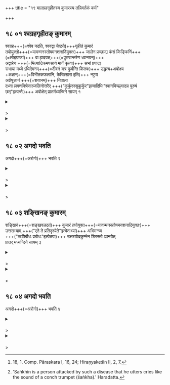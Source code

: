 +++
title = "१९ बालग्रहगृहीतस्य कुमारस्य तन्निवर्तकं कर्म"

+++


## १८ ०१ श्वग्रहगृहीतङ् कुमारम्

<div class="js_include" includetitle="false" newlevelforh1="3" unfilled url="/vedAH_yajuH/taittirIyam/sUtram/ApastambaH/gRhyam/sUtra-pAThaH/vishvAsa-prastutiH/19_bAlagrahagRhItasya_kumArasya_tannivartakaM_karma/18_01_shvagrahagRhIta~N_kumAram.md">

श्वग्रह+++(=श्वेव नदति, श्ववद्वा चेष्टते)+++गृहीतं कुमारं  
तपोयुक्तो+++(=यावन्मनस्तोषमनशनादियुक्तः)+++ जालेन प्रच्छाद्य कंसं किङ्किणिं+++(=लोहघण्टां)+++ वा ह्रादयन्न्+++(=पुरुषान्तरेण ध्वानयन्)+++  
अद्वारेण +++(=भित्यादिकमपसार्य मार्गं कृत्वा)+++ सभां प्रपाद्य  
सभाया मध्ये ऽधिदेवनम्+++(=दीवनं यत्र कुर्वन्ति कितवः)+++ उद्धत्य+अवोक्ष्य  
+अक्षान्+++(=विभीतकफलानि, केचित्शारा इति)+++ न्युप्य  
अक्षेषूत्तानं +++(=शयानम्)+++ निपात्य  
दध्ना लवणमिश्रेणाञ्जलिनोत्तरैर् +++("कूर्कुरस्सुकूर्कुर"इत्यादिभिः"श्वानमिच्छ्वादन्न पुरुषं छत्"इत्यन्तैः)+++ अवोक्षेत् प्रातर्मध्यन्दिने सायम् १  

</div>

<div class="js_include collapsed" newlevelforh1="4" title="सर्वाष् टीकाः" unfilled url="/vedAH_yajuH/taittirIyam/sUtram/ApastambaH/gRhyam/sUtra-pAThaH/sarvASh_TIkAH/19_bAlagrahagRhItasya_kumArasya_tannivartakaM_karma/18_01_shvagrahagRhIta~N_kumAram.md">

<details><summary><h4></h4>></summary>
<details><summary>Oldenberg</summary>

1. [^1]  When a boy is attacked by the dog-demon (i.e. epilepsy), (the father or another performer of the ceremony), having devoted himself to austerities (such as fasting), covers him with a net. Then he causes a gong to be beaten or a bell to be rung, takes (the boy) by another way than the door into the gambling-hall, raises (the earth in the middle of the hall) at the place in which they gamble, sprinkles it (with water), casts the dice, lays (the boy) on his back on the dice, and besprinkles him with his joined hands with curds and salt, with the next (eleven) (formulas, II, 16, 1-11), in the morning, at noon, and at night.

[^1]:  18, 1. Comp. Pāraskara I, 16, 24; Hiraṇyakeśin II, 2, 7.
</details>

<details><summary>हरदत्त-प्रस्तावः</summary>

अथोत्तरेषां मन्त्राणां विनियोगमाह—
</details>

<details><summary>हरदत्तः</summary>

बहवो बालग्रहाः दिवसमाससमादिकाः ।
तत्र येन गृहीतः श्ववच्चेष्टते स **श्वग्रहः** ।
तेन **गृहीतं कुमारं**, पुल्लिङ्गनिर्देशात् कुमार्या न भवतीत्येके ।
**तपोयुक्तः** कर्ता पितेत्येके ।
यः कश्चिदित्यन्ये ।
तपो ब्रह्मचर्यादि ।
यावता तपसा सिद्धिं मन्यते तावत् कृत्वेत्यर्थः । **जालं** मत्स्यग्रहणं तेन **प्रच्छाद्य** ।
**कंसं** प्रसिद्धम् ।
**किङ्किणिः** घण्टाविशेषः ।
तयोरन्यतरं **ह्रादयन्** अन्यतरस्य ध्वनिं कारयन् केनचिदन्येन ।
स्वयं कुमारं गृहीत्वा **समां प्रपादयति अद्वारेण** छदीरपोह्य मार्गं कृत्वा तेनेत्यर्थः ।
किं तत् स्थानम्? सभा, तस्या मध्ये **ऽधिदेवनं स्थानं** यत्र कितवा दीव्यन्ति तं प्रदेशं **उद्धत्याद्भिरवोक्ष्य** तत्राक्षान्निवपति ।
अक्षाश्शाराः ।
विभीतका इत्यन्ये ।
तान् पृथु प्रथयित्वाप्वेनमुत्तानं **निपातयति ।** शाययति ।
ततो **दध्ना लवणमिश्रेणावोक्षेदञ्जलिना उत्तरैर्** मन्त्रैः "कूर्कुरस्सुकूर्कुर" इत्यादिभिः "श्वानमिच्छ्वादन्न पुरुषं छत्" इत्यन्तैः ।
प्रतिमन्त्रमवोक्षणम् ।
तत्रादितस्तिस्र ऋचः, ततो यजुषी द्वे "तत्सत्यं, विगृह्य बाहू" इति ततः पञ्चर्चो "विभ्रन्निष्कञ्चे"त्याद्याः, ततो यजुरेकं "श्वानम्" इति, एवमेकादशैते मन्त्राः ।
यावत् कर्म समाप्यते तावत् संसकिङ्कण्योरन्यतरस्य ह्रादनम् ।
एवमेतत्कर्म जालप्रच्छादनादवोक्षणान्तं त्रिसन्ध्यं कर्तव्यम् ॥१॥
</details>

<details><summary>सुदर्शनः</summary>

येन गृहीतः कुमारः श्वेव नदति, श्ववद्वा चेष्टते स श्वग्रहः ।
तेन गृहीतः **श्वग्रहगृहीतः** , पिशाचिशुना वा दष्टः ।
**तपोयुक्तः** यावन्मनस्तोषमनशनादियुक्तः पित्रादिः कर्ता ।
**जालं** मत्स्यग्रहणसाधनम् ।
**कंसं किङ्किणिम् ।**
लोहघण्टां **ह्रादयन्** पुरुषान्तरेण ध्वानयन् **अद्वारेण** कुड्याद्यपोह्य मार्गं कृत्वा ।
अधिदेवनं यत्र दीव्यन्ति कितवाः ।
अक्षान् विभीतकफलानि ।
केचित्—शारा इति ।
**उत्तरैर्मन्त्रैः** "कूर्कुरस्सुकूर्कुरः" इत्यादिभिर्यजुर्दशमैः ।
यद्वैकादशभिः ।
तस्मिन् पक्षे आदितस्तिस्र ऋचः ततः "तत्सत्यं यत्त्वेन्द्रः" विगृह्य बाहू इति द्वे ततो "बिभ्रन्निष्कम्" इति पञ्चर्चः ।
ततः "श्वानम्" इत्येकादशं यजुरेवेति विभागः ।
अवोक्षणं च सर्वेषां मन्त्राणामन्ते सकृदेव ।
केचित्—द्वष्टोपकारकत्वात् प्रतिमन्त्रमिति ।
एवमेतज्जालप्रच्छादनाद्यवोक्षणान्तं प्रातरादिषु त्रिषु पुण्याहविशेषेषु कर्तव्यम् ।
अवोक्षणपर्यन्तं च ह्रादनम् ॥१॥
</details>
</details>

</div>

<div class="js_include collapsed" newlevelforh1="4" title="मूलम्" unfilled url="/vedAH_yajuH/taittirIyam/sUtram/ApastambaH/gRhyam/sUtra-pAThaH/mUlam/19_bAlagrahagRhItasya_kumArasya_tannivartakaM_karma/18_01_shvagrahagRhIta~N_kumAram.md">

<details><summary><h4></h4>></summary>

श्वग्रहगृहीतं कुमारं तपोयुक्तो जालेन प्रच्छाद्य कँसं किङ्किणिं वा ह्रादयन्नद्वारेण सभां प्रपाद्य सभाया मध्येऽधिदेवनमुद्धत्यावोक्ष्याक्षान्न्युप्याक्षेषूत्तानं निपात्य दध्ना लवणमिश्रेणाञ्जलिनोत्तरैरवोक्षेत्प्रातर्मध्यन्दिने सायम् ।

</details>

</div>

## १८ ०२ अगदो भवति

<div class="js_include" includetitle="false" newlevelforh1="3" unfilled url="/vedAH_yajuH/taittirIyam/sUtram/ApastambaH/gRhyam/sUtra-pAThaH/vishvAsa-prastutiH/19_bAlagrahagRhItasya_kumArasya_tannivartakaM_karma/18_02_agado_bhavati.md">

अगदो+++(=अरोगो)+++ भवति २

</div>

<div class="js_include collapsed" newlevelforh1="4" title="सर्वाष् टीकाः" unfilled url="/vedAH_yajuH/taittirIyam/sUtram/ApastambaH/gRhyam/sUtra-pAThaH/sarvASh_TIkAH/19_bAlagrahagRhItasya_kumArasya_tannivartakaM_karma/18_02_agado_bhavati.md">

<details><summary><h4></h4>></summary>
<details><summary>Oldenberg</summary>

2. Then he will get well.
</details>

<details><summary>हरदत्तः</summary>

**अगदः** अरोगः, रोगनिवृत्तिरस्य प्रयोजनमित्यर्थः ।
किं सिद्धं भवति? यदि भैषज्येन कुमारोऽगदः स्यात् न तत्रेदं कर्तव्यमिति ।
अन्यथा कुमार स्यास्मिन् रोगे पितुर्नैमित्तिकमिदमवश्यं कर्तव्यं विज्ञायेत गृहदाहेष्ट्यादिवत् । एवं ब्रुवतां दोषः यक्ष्मगृहीतामन्यां वेत्येतत्प्रकारान्तरेण रोगशान्तावपि कर्तव्यं स्यात् । तस्मादिदमन्यत् प्रयोजनम् ।
एवमेतस्मिन् कर्मणि त्रिषु कालेषु कृते कुमारोऽगदो भवति ।
यदि न भवति पुनरपि तपोयुक्तेन कर्तव्यमिति ॥२॥
</details>

<details><summary>सुदर्शनः</summary>

इह च "शङ्खिनम्" इत्यत्र फलवचनं, सर्वत्र श्रुतितोऽर्थतो वावगतस्य कामिनः कर्मोपदेशः सामर्थ्यात् फलसिद्ध्यवगमपर्यन्त इति प्रदर्शयितुम् ।
तेन "यक्ष्मगृहीताम्" (आप.गृ.९-१०.) इत्यादौ फलवचनाभावेऽप्युपदेशः काम्यसिद्धिपर्यन्त एव ।
केचित्— एवमेतस्मिन् कर्मणि त्रिसन्ध्यं कृते, अगदो भवति ।
यदि न भवति तदा पुनरप्येतत्कर्म कर्तव्यं, यावदगदो भवति ।
नैतत्, स्वाभिमताभ्यासबोधकशब्दाभावात् ॥२॥
</details>
</details>

</div>

<div class="js_include collapsed" newlevelforh1="4" title="मूलम्" unfilled url="/vedAH_yajuH/taittirIyam/sUtram/ApastambaH/gRhyam/sUtra-pAThaH/mUlam/19_bAlagrahagRhItasya_kumArasya_tannivartakaM_karma/18_02_agado_bhavati.md">

<details><summary><h4></h4>></summary>

अगदो भवति।

</details>

</div>

## १८ ०३ शङ्खिनङ् कुमारम्

<div class="js_include" includetitle="false" newlevelforh1="3" unfilled url="/vedAH_yajuH/taittirIyam/sUtram/ApastambaH/gRhyam/sUtra-pAThaH/vishvAsa-prastutiH/19_bAlagrahagRhItasya_kumArasya_tannivartakaM_karma/18_03_shankhina~N_kumAram.md">

शङ्खिनं+++(=शङ्खवन्नदतं)+++ कुमारं तपोयुक्त+++(=यावन्मनस्तोषमनशनादियुक्तः)+++  
उत्तराभ्याम् +++("एते ते प्रतिदृश्येते"इत्येताभ्यां)+++ अभिमन्त्र्य  
+++("ऋषिर्बोधः प्रबोधः"इत्येतया)+++ उत्तरयोदकुम्भेन शिरस्तो ऽवनयेत्  
प्रातर् मध्यन्दिने सायम् ३  

</div>

<div class="js_include collapsed" newlevelforh1="4" title="सर्वाष् टीकाः" unfilled url="/vedAH_yajuH/taittirIyam/sUtram/ApastambaH/gRhyam/sUtra-pAThaH/sarvASh_TIkAH/19_bAlagrahagRhItasya_kumArasya_tannivartakaM_karma/18_03_shankhina~N_kumAram.md">

<details><summary><h4></h4>></summary>
<details><summary>Oldenberg</summary>

3. [^2]  Over a boy who suffers from the 'Śaṅkha' disease, (the father, &c.) having devoted himself to austerities, should recite the next two (verses, II, 16, 12. 13), and should pour (water) on his head with a water-pot with the next (verse, II, 16, 14), in the morning, at noon, and at night.

[^2]:  'Saṅkhin is a person attacked by such a disease that he utters cries like the sound of a conch trumpet (śaṅkha).' Haradatta.
</details>

<details><summary>हरदत्तः</summary>

शङ्खो नाम ग्रहः कुमाराणां भयङ्करः, येन गृहीतः शङ्खवन्नदतीति ।
तेन गृहीतं **शङ्खिनमुत्तराभ्यां** एते ते प्रतिदृश्येते इत्येताभ्यामृग्भ्यां **अभिमन्त्र्य** तत उदकुंभेन **शिरस्तोऽवनयेत**, अभिषिञ्चेद् **उत्तरयर्चा** "ऋषिर्बोधः प्रबोध" इत्येतया
एवमेतदभिमन्त्रणादि त्रिषु कालेषु कर्तव्यम् ॥३॥
</details>

<details><summary>सुदर्शनः</summary>

शङ्खोऽपि ग्रहः; येन गृहीतः शङ्खवन्नदति तद्गृहीतश् **शङ्खी** ।
**उत्तराभ्यां** "एते ते प्रतिदृश्येते" इत्येताभ्यां **उत्तरया** "ऋषिर्बोधः प्रबोधः" इत्येतया **शिरस्तोऽवनयेत्** शिरस्यभिषिञ्चेत्, **उदकुम्भेन** त्रिसन्ध्यम् ॥३॥
</details>
</details>

</div>

<div class="js_include collapsed" newlevelforh1="4" title="मूलम्" unfilled url="/vedAH_yajuH/taittirIyam/sUtram/ApastambaH/gRhyam/sUtra-pAThaH/mUlam/19_bAlagrahagRhItasya_kumArasya_tannivartakaM_karma/18_03_shankhina~N_kumAram.md">

<details><summary><h4></h4>></summary>

शङ्खिनं कुमारं तपोयुक्त उत्तराभ्यामभिमन्त्र्योत्तरयोदकुम्भेन शिरस्तोऽवनयेत्प्रातर्मध्यन्दिने सायम् ।

</details>

</div>

## १८ ०४ अगदो भवति

<div class="js_include" includetitle="false" newlevelforh1="3" unfilled url="/vedAH_yajuH/taittirIyam/sUtram/ApastambaH/gRhyam/sUtra-pAThaH/vishvAsa-prastutiH/19_bAlagrahagRhItasya_kumArasya_tannivartakaM_karma/18_04_agado_bhavati.md">

अगदो+++(=अरोगो)+++ भवति ४

</div>

<div class="js_include collapsed" newlevelforh1="4" title="सर्वाष् टीकाः" unfilled url="/vedAH_yajuH/taittirIyam/sUtram/ApastambaH/gRhyam/sUtra-pAThaH/sarvASh_TIkAH/19_bAlagrahagRhItasya_kumArasya_tannivartakaM_karma/18_04_agado_bhavati.md">

<details><summary><h4></h4>></summary>
<details><summary>Oldenberg</summary>

4. Then he will get well.
</details>

<details><summary>हरदत्तः</summary>

पूर्ववदस्य प्रयोजनम् ॥४॥
</details>

<details><summary>सुदर्शनः</summary>

उक्तार्थम् ॥४॥
</details>
</details>

</div>

<div class="js_include collapsed" newlevelforh1="4" title="मूलम्" unfilled url="/vedAH_yajuH/taittirIyam/sUtram/ApastambaH/gRhyam/sUtra-pAThaH/mUlam/19_bAlagrahagRhItasya_kumArasya_tannivartakaM_karma/18_04_agado_bhavati.md">

<details><summary><h4></h4>></summary>

अगदो भवति।
</details>

</div>
